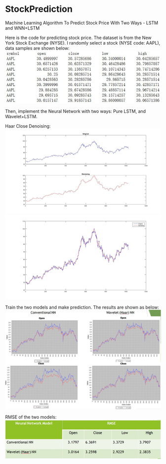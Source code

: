 # StockPrediction
Machine Learning Algorithm To Predict Stock Price With Two Ways - LSTM and WNN+LSTM

Here is the code for predicting stock price. The dataset is from the New York Stock Exchange (NYSE). I randomly select a stock (NYSE code: AAPL), data samples are shown below:
![alt text](https://github.com/Tony-1024/StockPrediction/blob/master/charts/Dataset.jpg)

Then, implement the Neural Network with two ways: Pure LSTM, and Wavelet+LSTM. 

Haar Close Denoising:
![alt text](https://github.com/Tony-1024/StockPrediction/blob/master/charts/Close%20Denoising.jpg)
![alt text](https://github.com/Tony-1024/StockPrediction/blob/master/charts/Close%20Denoising-in%20one.jpg)

Train the two models and make prediction. The results are shown as below:
![alt text](https://github.com/Tony-1024/StockPrediction/blob/master/charts/Comparison.jpg)

RMSE of the two models:
![alt text](https://github.com/Tony-1024/StockPrediction/blob/master/charts/RMSE.jpg)

